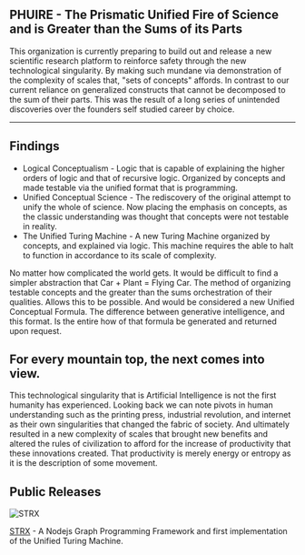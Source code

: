 ## PHUIRE - The Prismatic Unified Fire of Science and is Greater than the Sums of its Parts
This organization is currently preparing to build out and release a new scientific research platform to reinforce safety through the new technological singularity. By making such mundane via demonstration of the complexity of scales that, "sets of concepts" affords. In contrast to our current reliance on generalized constructs that cannot be decomposed to the sum of their parts. This was the result of a long series of unintended discoveries over the founders self studied career by choice.

---

## Findings
* Logical Conceptualism - Logic that is capable of explaining the higher orders of logic and that of recursive logic. Organized by concepts and made testable via the unified format that is programming.
* Unified Conceptual Science - The rediscovery of the original attempt to unify the whole of science. Now placing the emphasis on concepts, as the classic understanding was thought that concepts were not testable in reality.
* The Unified Turing Machine - A new Turing Machine organized by concepts, and explained via logic. This machine requires the able to halt to function in accordance to its scale of complexity.

No matter how complicated the world gets. It would be difficult to find a simpler abstraction that Car + Plant = Flying Car. The method of organizing testable concepts and the greater than the sums orchestration of their qualities. Allows this to be possible. And would be considered a new Unified Conceptual Formula. The difference between generative intelligence, and this format. Is the entire how of that formula be generated and returned upon request.

## For every mountain top, the next comes into view.
This technological singularity that is Artificial Intelligence is not the first humanity has experienced. Looking back we can note pivots in human understanding such as the printing press, industrial revolution, and internet as their own singularities that changed the fabric of society. And ultimately resulted in a new complexity of scales that brought new benefits and altered the rules of civilization to afford for the increase of productivity that these innovations created. That productivity is merely energy or entropy as it is the description of some movement.

## Public Releases
![STRX](https://github.com/Phuire-Research/STRX/blob/main/STRX.png?raw=true)

[STRX](https://github.com/Phuire-Research/STRX) - A Nodejs Graph Programming Framework and first implementation of the Unified Turing Machine.
